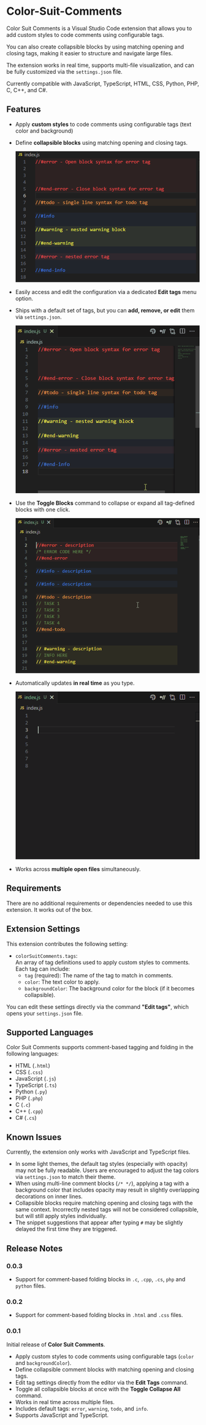 # Color-Suit-Comments

Color Suit Comments is a Visual Studio Code extension that allows you to add custom styles to code comments using configurable tags.

You can also create collapsible blocks by using matching opening and closing tags, making it easier to structure and navigate large files.

The extension works in real time, supports multi-file visualization, and can be fully customized via the `settings.json` file.

Currently compatible with JavaScript, TypeScript, HTML, CSS, Python, PHP, C, C++, and C#.

## Features

- Apply **custom styles** to code comments using configurable tags (text color and background)

- Define **collapsible blocks** using matching opening and closing tags.

  ![Presentation example](media/presentation-example.png)

- Easily access and edit the configuration via a dedicated **Edit tags** menu option.
- Ships with a default set of tags, but you can **add, remove, or edit** them via `settings.json`.

  ![Opening settings.json](media/open-settings.gif)

- Use the **Toggle Blocks** command to collapse or expand all tag-defined blocks with one click.

  ![Toggle collapse block example](media/colapse-blocks.gif)

- Automatically updates **in real time** as you type.

  ![Decorate in real time](media/real-time-example.gif)

- Works across **multiple open files** simultaneously.

## Requirements

There are no additional requirements or dependencies needed to use this extension. It works out of the box.

## Extension Settings

This extension contributes the following setting:

- `colorSuitComments.tags`:  
  An array of tag definitions used to apply custom styles to comments.  
  Each tag can include:
  - `tag` (required): The name of the tag to match in comments.
  - `color`: The text color to apply.
  - `backgroundColor`: The background color for the block (if it becomes collapsible).

You can edit these settings directly via the command **"Edit tags"**, which opens your `settings.json` file.

## Supported Languages

Color Suit Comments supports comment-based tagging and folding in the following languages:

- HTML (`.html`)
- CSS (`.css`)
- JavaScript (`.js`)
- TypeScript (`.ts`)
- Python (`.py`)
- PHP (`.php`)
- C (`.c`)
- C++ (`.cpp`)
- C# (`.cs`)

## Known Issues

Currently, the extension only works with JavaScript and TypeScript files.
- In some light themes, the default tag styles (especially with opacity) may not be fully readable. Users are encouraged to adjust the tag colors via `settings.json` to match their theme.
- When using multi-line comment blocks (`/* */`), applying a tag with a background color that includes opacity may result in slightly overlapping decorations on inner lines.
- Collapsible blocks require matching opening and closing tags with the same context. Incorrectly nested tags will not be considered collapsible, but will still apply styles individually.
- The snippet suggestions that appear after typing `#` may be slightly delayed the first time they are triggered.

## Release Notes

### 0.0.3

- Support for comment-based folding blocks in `.c`, `.cpp`, `.cs`, `php` and `python` files.

### 0.0.2

- Support for comment-based folding blocks in `.html` and `.css` files.

### 0.0.1

Initial release of **Color Suit Comments**.

- Apply custom styles to code comments using configurable tags (`color` and `backgroundColor`).
- Define collapsible comment blocks with matching opening and closing tags.
- Edit tag settings directly from the editor via the **Edit Tags** command.
- Toggle all collapsible blocks at once with the **Toggle Collapse All** command.
- Works in real time across multiple files.
- Includes default tags: `error`, `warning`, `todo`, and `info`.
- Supports JavaScript and TypeScript.

